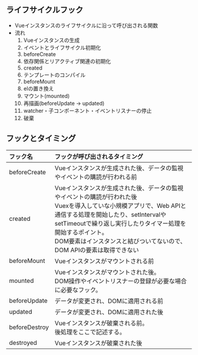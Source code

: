 ## ライフサイクルフック
- Vueインスタンスのライフサイクルに沿って呼び出される関数
- 流れ
  1. Vueインスタンスの生成
  1. イベントとライフサイクル初期化
  1. beforeCreate
  1. 依存関係とリアクティブ関連の初期化
  1. created
  1. テンプレートのコンパイル
  1. beforeMount
  1. elの置き換え
  1. マウント(mounted)
  1. 再描画(beforeUpdate → updated)
  1. watcher・子コンポーネント・イベントリスナーの停止
  1. 破棄

## フックとタイミング
| フック名 | フックが呼び出されるタイミング |
|:--|:--|
| beforeCreate | Vueインスタンスが生成された後、データの監視やイベントの購読が行われる前 |
| created | Vueインスタンスが生成された後、データの監視やイベントの購読が行われた後<br>Vuexを導入していな小規模アプリで、Web APIと通信する処理を開始したり、setIntervalやsetTimeoutで繰り返し実行したりタイマー処理を開始するポイント。<br>DOM要素はインスタンスと結びついてないので、DOM APIの要素は取得できない |
| beforeMount | Vueインスタンスがマウントされる前 |
| mounted | Vueインスタンスがマウントされた後。<br>DOM操作やイベントリスナーの登録が必要な場合に必要なフック。 |
| beforeUpdate | データが変更され、DOMに適用される前 |
| updated | データが変更され、DOMに適用された後 |
| beforeDestroy | Vueインスタンスが破棄される前。<br>後処理をここで記述する。 |
| destroyed | Vueインスタンスが破棄された後 |